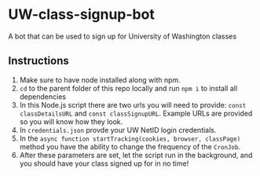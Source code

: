 # UW-class-signup-bot
A bot that can be used to sign up for University of Washington classes

## Instructions
1. Make sure to have node installed along with npm.
2. `cd` to the parent folder of this repo locally and run `npm i` to install all dependencies
3. In this Node.js script there are two urls you will need to provide: `const classDetailsURL` and `const classSignupURL`. Example URLs are provided so you will know how they look.
4. In `credentials.json` provde your UW NetID login credentials.
5. In the `async function startTracking(cookies, browser, classPage)` method you have the ability to change the frequency of the `CronJob`. 
6. After these parameters are set, let the script run in the background, and you should have your class signed up for in no time!


